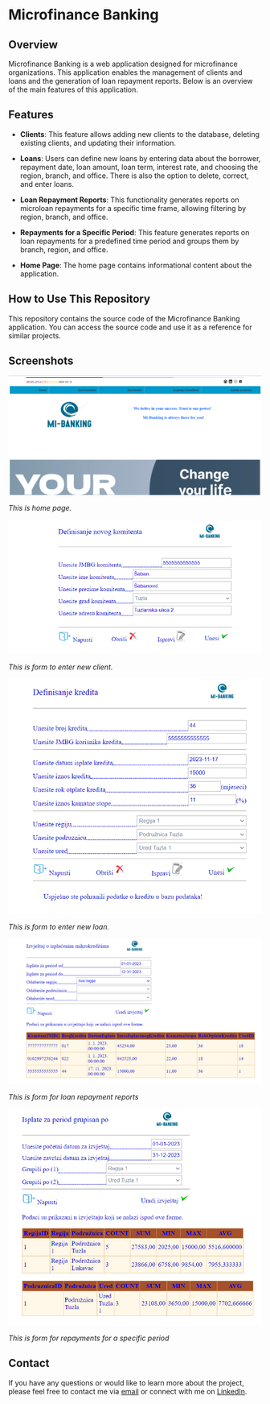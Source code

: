 # Microfinance Banking

## Overview

Microfinance Banking is a web application designed for microfinance organizations. This application enables the management of clients and loans and the generation of loan repayment reports. Below is an overview of the main features of this application.

## Features

- **Clients**: This feature allows adding new clients to the database, deleting existing clients, and updating their information.

- **Loans**: Users can define new loans by entering data about the borrower, repayment date, loan amount, loan term, interest rate, and choosing the region, branch, and office. There is also the option to delete, correct, and enter loans.

- **Loan Repayment Reports**: This functionality generates reports on microloan repayments for a specific time frame, allowing filtering by region, branch, and office.

- **Repayments for a Specific Period**: This feature generates reports on loan repayments for a predefined time period and groups them by branch, region, and office.

- **Home Page**: The home page contains informational content about the application.

## How to Use This Repository

This repository contains the source code of the Microfinance Banking application. You can access the source code and use it as a reference for similar projects.

## Screenshots

![Home Page](https://github.com/SamirK95/Microfinance-banking/blob/branchForEdit/Images(Mi-Banking)/Home%20page.png)

*This is home page.*

![New Client](https://github.com/SamirK95/Microfinance-banking/blob/branchForEdit/Images(Mi-Banking)/Definisanje%20novog%20komitenta.png)

*This is form to enter new client.*

![New Loan](https://github.com/SamirK95/Microfinance-banking/blob/branchForEdit/Images(Mi-Banking)/Definisanje%20kredita2.png)

*This is form to enter new loan.*

![Loan Repayment Reports](https://github.com/SamirK95/Microfinance-banking/blob/branchForEdit/Images(Mi-Banking)/izvjestaj%20o%20isplacenim%20mikrokreditima.png)

*This is form for loan repayment reports*

![Repayments for a Specific Period](https://github.com/SamirK95/Microfinance-banking/blob/branchForEdit/Images(Mi-Banking)/isplate%20za%20period%20grupisan%20po%203.png)

*This is form for repayments for a specific period*



## Contact

If you have any questions or would like to learn more about the project, please feel free to contact me via [email](mailto:katanicsamir@gmail.com) or connect with me on [LinkedIn](https://www.linkedin.com/in/samir-katani%C4%87-8740b3256/).


